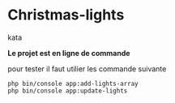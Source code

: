 # Christmas-lights
kata

**Le projet est en ligne de commande** 

pour tester il faut utilier les commande suivante 
```
php bin/console app:add-lights-array 
php bin/console app:update-lights
```
